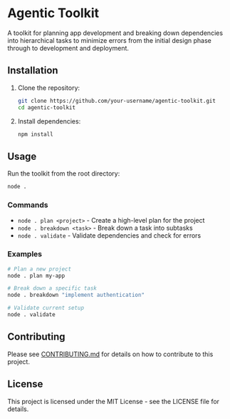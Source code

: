 # Agentic Toolkit

A toolkit for planning app development and breaking down dependencies into hierarchical tasks to minimize errors from the initial design phase through to development and deployment.

## Installation

1. Clone the repository:
   ```bash
   git clone https://github.com/your-username/agentic-toolkit.git
   cd agentic-toolkit
   ```

2. Install dependencies:
   ```bash
   npm install
   ```

## Usage

Run the toolkit from the root directory:

```bash
node .
```

### Commands

- `node . plan <project>` - Create a high-level plan for the project
- `node . breakdown <task>` - Break down a task into subtasks
- `node . validate` - Validate dependencies and check for errors

### Examples

```bash
# Plan a new project
node . plan my-app

# Break down a specific task
node . breakdown "implement authentication"

# Validate current setup
node . validate
```

## Contributing

Please see [CONTRIBUTING.md](CONTRIBUTING.md) for details on how to contribute to this project.

## License

This project is licensed under the MIT License - see the LICENSE file for details.
